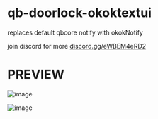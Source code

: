 # qb-doorlock-okoktextui
replaces default qbcore notify with okokNotify

join discord for more [discord.gg/eWBEM4eRD2](https://discord.com/invite/eWBEM4eRD2)

# PREVIEW

![image](https://github.com/kocaka14/qb-doorlock-okoktextui/assets/101359455/294579e4-b014-4041-89cb-54882ef49413)

![image](https://github.com/kocaka14/qb-doorlock-okoktextui/assets/101359455/cc942902-4784-4f40-95e8-c56c9ca81b31)
